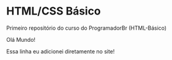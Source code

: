 # HTML/CSS Básico 
 Primeiro repositório do curso do ProgramadorBr (HTML-Básico)

 Olá Mundo!
 
 Essa linha eu adicionei diretamente no site!
